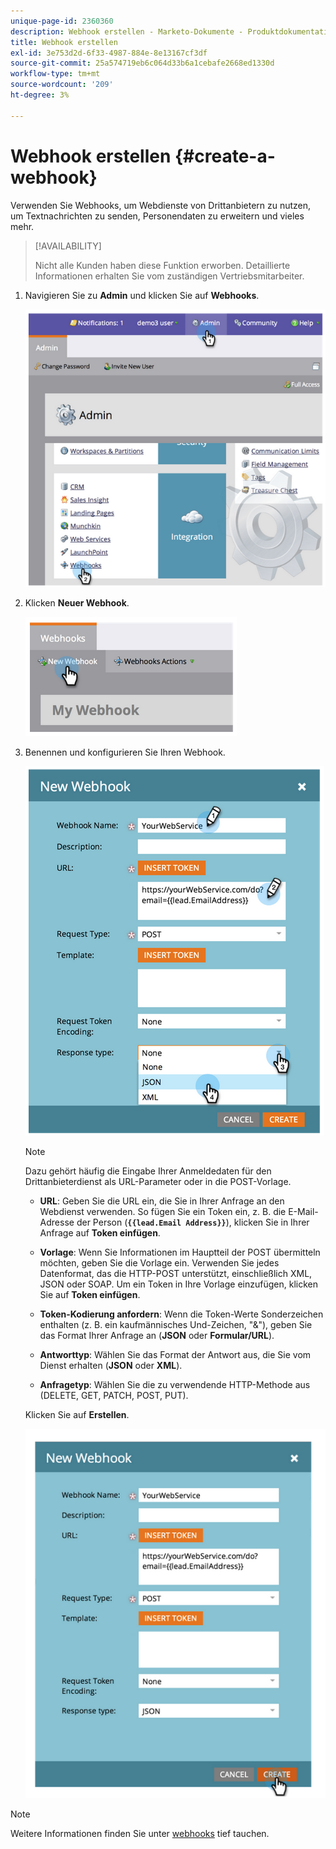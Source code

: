 ```yaml
---
unique-page-id: 2360360
description: Webhook erstellen - Marketo-Dokumente - Produktdokumentation
title: Webhook erstellen
exl-id: 3e753d2d-6f33-4987-884e-8e13167cf3df
source-git-commit: 25a574719eb6c064d33b6a1cebafe2668ed1330d
workflow-type: tm+mt
source-wordcount: '209'
ht-degree: 3%

---
```


# Webhook erstellen {#create-a-webhook}

Verwenden Sie Webhooks, um Webdienste von Drittanbietern zu nutzen, um Textnachrichten zu senden, Personendaten zu erweitern und vieles mehr.

>[!AVAILABILITY]
>
>Nicht alle Kunden haben diese Funktion erworben. Detaillierte Informationen erhalten Sie vom zuständigen Vertriebsmitarbeiter.

1. Navigieren Sie zu **Admin** und klicken Sie auf **Webhooks**.

   ![](assets/image2014-9-24-14-3a52-3a57.png)

1. Klicken **Neuer Webhook**.

   ![](assets/image2014-9-24-14-3a53-3a9.png)

1. Benennen und konfigurieren Sie Ihren Webhook.

   ![](assets/image2014-9-24-14-3a53-3a19.png)

   >[!NOTE]
   >
   >Dazu gehört häufig die Eingabe Ihrer Anmeldedaten für den Drittanbieterdienst als URL-Parameter oder in die POST-Vorlage.

   * **URL**: Geben Sie die URL ein, die Sie in Ihrer Anfrage an den Webdienst verwenden. So fügen Sie ein Token ein, z. B. die E-Mail-Adresse der Person (**`{{lead.Email Address}}`**), klicken Sie in Ihrer Anfrage auf **Token einfügen**.

   * **Vorlage**: Wenn Sie Informationen im Hauptteil der POST übermitteln möchten, geben Sie die Vorlage ein. Verwenden Sie jedes Datenformat, das die HTTP-POST unterstützt, einschließlich XML, JSON oder SOAP. Um ein Token in Ihre Vorlage einzufügen, klicken Sie auf **Token einfügen**.

   * **Token-Kodierung anfordern**: Wenn die Token-Werte Sonderzeichen enthalten (z. B. ein kaufmännisches Und-Zeichen, &quot;&amp;&quot;), geben Sie das Format Ihrer Anfrage an (**JSON** oder **Formular/URL**).

   * **Antworttyp**: Wählen Sie das Format der Antwort aus, die Sie vom Dienst erhalten (**JSON** oder **XML**).

   * **Anfragetyp**: Wählen Sie die zu verwendende HTTP-Methode aus (DELETE, GET, PATCH, POST, PUT).

   Klicken Sie auf **Erstellen**.

   ![](assets/image2014-9-24-14-3a53-3a35.png)

>[!NOTE]
>
>Weitere Informationen finden Sie unter [webhooks](https://developers.marketo.com/documentation/webhooks/) tief tauchen.
